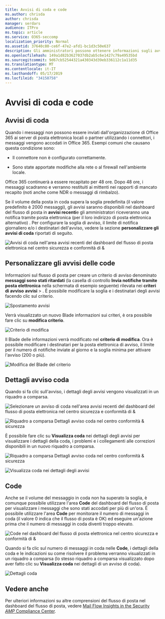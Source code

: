 ```yaml
---
title: Avvisi di coda e code
ms.author: chrisda
author: chrisda
manager: serdars
audience: ITPro
ms.topic: article
ms.service: O365-seccomp
localization_priority: Normal
ms.assetid: 37640c80-ce6f-47e2-afd1-bc1d3c50e637
description: Gli amministratori possono ottenere informazioni sugli avvisi e le code in coda nel dashboard del flusso di posta nel centro sicurezza & Compliance.
ms.openlocfilehash: 149a1d82b3627037db2ab5c6e1427c79a49535bd
ms.sourcegitcommit: 9d67cb52544321a430343d39eb336112c1a11d35
ms.translationtype: MT
ms.contentlocale: it-IT
ms.lasthandoff: 05/17/2019
ms.locfileid: "34158758"
---
```

# <a name="queue-alerts-and-queues"></a>Avvisi di coda e code

## <a name="queue-alerts"></a>Avvisi di coda

Quando i messaggi non possono essere inviati dall'organizzazione di Office 365 ai server di posta elettronica locali o partner utilizzando i connettori, i messaggi vengono accodati in Office 365. Esempi comuni che causano questa condizione sono:

- Il connettore non è configurato correttamente.

- Sono state apportate modifiche alla rete o al firewall nell'ambiente locale.

Office 365 continuerà a essere recapitato per 48 ore. Dopo 48 ore, i messaggi scadranno e verranno restituiti ai mittenti nei rapporti di mancato recapito (noti anche come NDR o messaggi di rimbalzo).

Se il volume della posta in coda supera la soglia predefinita (il valore predefinito è 2000 messaggi), gli avvisi saranno disponibili nel dashboard del flusso di posta in **avvisi recenti**e gli amministratori riceveranno una notifica tramite posta elettronica (per il loro indirizzo di posta elettronica alternativo) . Per configurare la soglia di avviso, il limite di notifica giornaliero e/o i destinatari dell'avviso, vedere la sezione **personalizzare gli avvisi di coda** riportati di seguito.

![Avvisi di coda nell'area avvisi recenti del dashboard del flusso di posta elettronica nel centro sicurezza e conformità di &](media/5fc4a51c-6118-4270-960b-c6b176ef94ae.png)

## <a name="customize-queue-alerts"></a>Personalizzare gli avvisi delle code

Informazioni sul flusso di posta per creare un criterio di avviso denominato **messaggi sono stati ritardati** (la casella di controllo **Invia notifiche tramite posta elettronica** nella schermata di esempio seguente) rilevata nei **criteri di avviso** **avvisi** \> . È possibile modificare la soglia e i destinatari degli avvisi facendo clic sul criterio.

![Spostamento avvisi](media/efb95976-9e0b-484e-a2fd-093c5bc7a40f.png)

Verrà visualizzato un nuovo Blade informazioni sui criteri, è ora possibile fare clic su **modifica criterio**.

![Criterio di modifica ](media/ed2aceae-3ee2-4849-a17e-87915987a7dd.png)

Il Blade delle informazioni verrà modificato nel **criterio di modifica**. Ora è possibile modificare i destinatari per la posta elettronica di avviso, il limite per il numero di notifiche inviate al giorno e la soglia minima per attivare l'avviso (200 o più).

![Modifica del Blade del criterio](media/c657cc74-7867-474c-b2c9-dc478449f990.png)

## <a name="queue-alert-details"></a>Dettagli avviso coda

Quando si fa clic sull'avviso, i dettagli degli avvisi vengono visualizzati in un riquadro a comparsa.

![Selezionare un avviso di coda nell'area avvisi recenti del dashboard del flusso di posta elettronica nel centro sicurezza e conformità di &](media/1f6b0e96-5b2c-41ef-9684-9d813b3fabe6.png)

![Riquadro a comparsa Dettagli avviso coda nel centro conformità & sicurezza](media/105c8fff-912f-4763-8806-2740ebdecd4b.png)

È possibile fare clic su **Visualizza coda** nei dettagli degli avvisi per visualizzare i dettagli della coda, i problemi e i collegamenti alle correzioni disponibili in un nuovo riquadro a comparsa.

![Riquadro a comparsa Dettagli avviso coda nel centro conformità & sicurezza](media/8ff60955-55ef-4f32-a966-85e02cb608d1.png)

![Visualizza coda nei dettagli degli avvisi](media/4eb088fe-5dd9-4bf4-b959-c1bb2545c515.png)

## <a name="queues"></a>Code

Anche se il volume del messaggio in coda non ha superato la soglia, è comunque possibile utilizzare l'area **Code** del dashboard del flusso di posta per visualizzare i messaggi che sono stati accodati per più di un'ora. È possibile utilizzare l'area **Code** per monitorare il numero di messaggi in coda (il valore 0 indica che il flusso di posta è OK) ed eseguire un'azione prima che il numero di messaggi in coda diventi troppo elevato.

![Code nel dashboard del flusso di posta elettronica nel centro sicurezza e conformità di &](media/0ef6e2ef-dd22-4363-9d4a-b20a00babc9f.png)

Quando si fa clic sul numero di messaggi in coda nelle **Code**, i dettagli della coda e le indicazioni su come risolvere il problema verranno visualizzati in un riquadro a comparsa (lo stesso riquadro a comparsa visualizzato dopo aver fatto clic su **Visualizza coda** nei dettagli di un avviso di coda).

![Dettagli coda](media/4eb088fe-5dd9-4bf4-b959-c1bb2545c515.png)

## <a name="see-also"></a>Vedere anche

Per ulteriori informazioni su altre comprensioni del flusso di posta nel dashboard del flusso di posta, vedere [Mail Flow Insights in the Security _AMP_ Compliance Center](mail-flow-insights.md).

